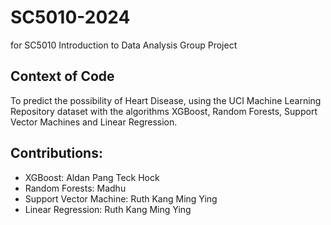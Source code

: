 # SC5010-2024
for SC5010 Introduction to Data Analysis Group Project

## Context of Code
To predict the possibility of Heart Disease, using the UCI Machine Learning Repository dataset with the algorithms XGBoost, Random Forests, Support Vector Machines and Linear Regression.

## Contributions:
- XGBoost: Aldan Pang Teck Hock
- Random Forests: Madhu
- Support Vector Machine: Ruth Kang Ming Ying
- Linear Regression: Ruth Kang Ming Ying
